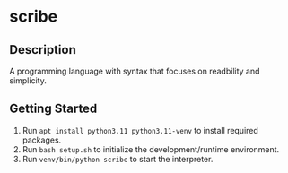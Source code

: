 # scribe
## Description
A programming language with syntax that focuses on readbility and simplicity.
## Getting Started
1. Run ```apt install python3.11 python3.11-venv``` to install required packages.
2. Run ```bash setup.sh``` to initialize the development/runtime environment.
3. Run ```venv/bin/python scribe``` to start the interpreter.